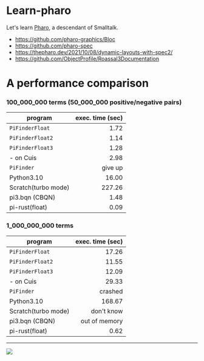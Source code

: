 # Learn-pharo
Let's learn [Pharo](https://github.com/pharo-project/pharo), a descendant of Smalltalk.

- https://github.com/pharo-graphics/Bloc
- https://github.com/pharo-spec
- https://thepharo.dev/2021/10/08/dynamic-layouts-with-spec2/
- https://github.com/ObjectProfile/Roassal3Documentation

# A performance comparison

### 100_000_000 terms (50_000_000 positive/negative pairs)

| program         |exec. time (sec)|
|-----------------|---------------:|
| `PiFinderFloat` |           1.72 |
| `PiFinderFloat2`|           1.14 |
| `PiFinderFloat3`|           1.28 |
|  - on Cuis      |           2.98 |
| `PiFinder`      |        give up |
| Python3.10      |          16.00 |
| Scratch(turbo mode) |     227.26 |
| pi3.bqn (CBQN) |            1.48 |
|  pi-rust(float) |           0.09 |

### 1_000_000_000 terms

| program         |exec. time (sec)|
|-----------------|---------------:|
| `PiFinderFloat` |          17.26 |
| `PiFinderFloat2`|          11.55 |
| `PiFinderFloat3`|          12.09 |
| - on Cuis       |          29.33 |
| `PiFinder`      |      crashed   |
| Python3.10      |         168.67 |
| Scratch(turbo mode) | don't know |
| pi3.bqn (CBQN)  |  out of memory |
|  pi-rust(float) |           0.62 |


------
![](https://user-images.githubusercontent.com/997855/227437677-6d08cb28-ac92-49fd-8347-900d551b84cb.png)
